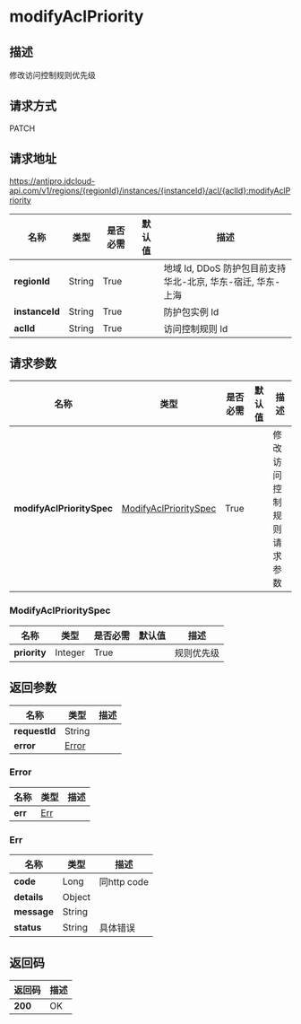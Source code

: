 # modifyAclPriority


## 描述
修改访问控制规则优先级

## 请求方式
PATCH

## 请求地址
https://antipro.jdcloud-api.com/v1/regions/{regionId}/instances/{instanceId}/acl/{aclId}:modifyAclPriority

|名称|类型|是否必需|默认值|描述|
|---|---|---|---|---|
|**regionId**|String|True| |地域 Id, DDoS 防护包目前支持华北-北京, 华东-宿迁, 华东-上海|
|**instanceId**|String|True| |防护包实例 Id|
|**aclId**|String|True| |访问控制规则 Id|

## 请求参数
|名称|类型|是否必需|默认值|描述|
|---|---|---|---|---|
|**modifyAclPrioritySpec**|[ModifyAclPrioritySpec](modifyaclpriority#modifyaclpriorityspec)|True| |修改访问控制规则请求参数|

### <div id="modifyaclpriorityspec">ModifyAclPrioritySpec</div>
|名称|类型|是否必需|默认值|描述|
|---|---|---|---|---|
|**priority**|Integer|True| |规则优先级|

## 返回参数
|名称|类型|描述|
|---|---|---|
|**requestId**|String| |
|**error**|[Error](modifyaclpriority#error)| |

### <div id="error">Error</div>
|名称|类型|描述|
|---|---|---|
|**err**|[Err](modifyaclpriority#err)| |
### <div id="err">Err</div>
|名称|类型|描述|
|---|---|---|
|**code**|Long|同http code|
|**details**|Object| |
|**message**|String| |
|**status**|String|具体错误|

## 返回码
|返回码|描述|
|---|---|
|**200**|OK|
